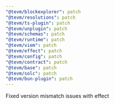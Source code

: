 ```yaml
---
"@tevm/blockexplorer": patch
"@tevm/resolutions": patch
"@tevm/ts-plugin": patch
"@tevm/unplugin": patch
"@tevm/schemas": patch
"@tevm/runtime": patch
"@tevm/viem": patch
"@tevm/effect": patch
"@tevm/config": patch
"@tevm/contract": patch
"@tevm/base": patch
"@tevm/solc": patch
"@tevm/bun-plugin": patch
---
```


Fixed version mismatch issues with effect

